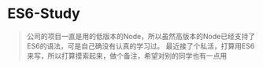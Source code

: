 ES6-Study
=============
>公司的项目一直是用的低版本的Node，所以虽然高版本的Node已经支持了ES6的语法，可是自己确没有认真的学习过。
>最近接了个私活，打算用ES6来写，所以打算摸索起来，做个备注，希望对别的同学也有一点用

